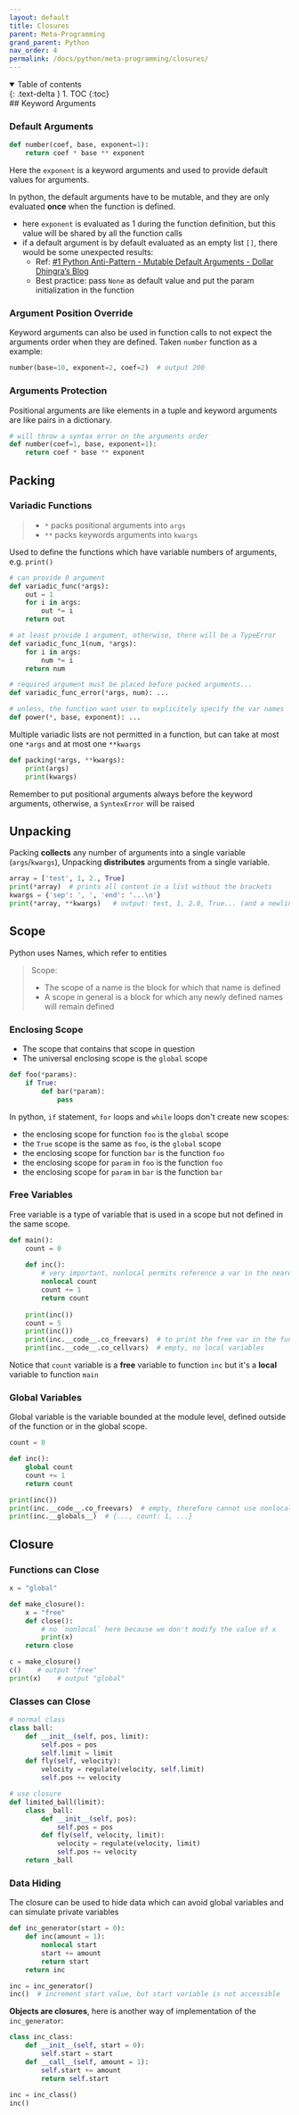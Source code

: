 ```yaml
---
layout: default
title: Closures
parent: Meta-Programming
grand_parent: Python
nav_order: 4
permalink: /docs/python/meta-programming/closures/
---
```


<details open markdown="block">
  <summary>
    Table of contents
  </summary>
  {: .text-delta }
1. TOC
{:toc}
</details>
## Keyword Arguments

### Default Arguments

```python
def number(coef, base, exponent=1):
    return coef * base ** exponent
```

Here the `exponent` is a keyword arguments and used to provide default values for arguments.

In python, the default arguments have to be mutable, and they are only evaluated **once** when the function is defined.

- here `exponent` is evaluated as 1 during the function definition, but this value will be shared by all the function calls
- if a default argument is by default evaluated as an empty list `[]`, there would be some unexpected results:
  - Ref: [#1 Python Anti-Pattern - Mutable Default Arguments - Dollar Dhingra’s Blog](https://dollardhingra.com/blog/python-mutable-default-arguments/)
  - Best practice: pass `None` as default value and put the param initialization in the function

### Argument Position Override

Keyword arguments can also be used in function calls to not expect the arguments order when they are defined. Taken `number` function as a example:

```python
number(base=10, exponent=2, coef=2)  # output 200
```

### Arguments Protection

Positional arguments are like elements in a tuple and keyword arguments are like pairs in a dictionary.

```python
# will throw a syntax error on the arguments order
def number(coef=1, base, exponent=1):
    return coef * base ** exponent
```

## Packing

### Variadic Functions

> - `*` packs positional arguments into `args`
> - `**` packs keywords arguments into `kwargs`

Used to define the functions which have variable numbers of arguments, e.g. `print()`

```python
# can provide 0 argument
def variadic_func(*args):
    out = 1
    for i in args:
        out *= i
    return out

# at least provide 1 argument, otherwise, there will be a TypeError
def variadic_func_1(num, *args):
    for i in args:
        num *= i
    return num

# required argument must be placed before packed arguments...
def variadic_func_error(*args, num): ...

# unless, the function want user to explicitely specify the var names
def power(*, base, exponent): ...
```

Multiple variadic lists are not permitted in a function, but can take at most one `*args` and at most one `**kwargs`

```python
def packing(*args, **kwargs):
    print(args)
    print(kwargs)
```

Remember to put positional arguments always before the keyword arguments, otherwise, a `SyntexError` will be raised

## Unpacking

Packing **collects** any number of arguments into a single variable (`args`/`kwargs`), Unpacking **distributes** arguments from a single variable.

```python
array = ['test', 1, 2., True]
print(*array)  # prints all content in a list without the brackets
kwargs = {'sep': ', ', 'end': '...\n'}
print(*array, **kwargs)   # output: test, 1, 2.0, True... (and a newline)
```

## Scope

Python uses Names, which refer to entities

> Scope:
>
> - The scope of a name is the block for which that name is defined
> - A scope in general is a block for which any newly defined names will remain defined

### Enclosing Scope

- The scope that contains that scope in question
- The universal enclosing scope is the `global` scope

```python
def foo(*params):
    if True:
        def bar(*param):
            pass
```

In python, `if` statement, `for` loops and `while` loops don't create new scopes:

- the enclosing scope for function `foo` is the `global` scope
- the `True` scope is the same as `foo`, is the `global` scope
- the enclosing scope for function `bar` is the function `foo`
- the enclosing scope for `param` in `foo` is the function `foo`
- the enclosing scope for `param` in `bar` is the function `bar`

### Free Variables

Free variable is a type of variable that is used in a scope but not defined in the same scope.

```python
def main():
    count = 0
    
    def inc():
        # very important, nonlocal permits reference a var in the nearest scope
        nonlocal count	
        count += 1
        return count
    
    print(inc())
    count = 5
    print(inc())
    print(inc.__code__.co_freevars)  # to print the free var in the function
    print(inc.__code__.co_cellvars)  # empty, no local variables
```

Notice that `count` variable is a **free** variable to function `inc` but it's a **local** variable to function `main`

### Global Variables

Global variable is the variable bounded at the module level, defined outside of the function or in the global scope.

```python
count = 0

def inc():
    global count
    count += 1
    return count

print(inc())
print(inc.__code__.co_freevars)  # empty, therefore cannot use nonlocal
print(inc.__globals__)  # {..., count: 1, ...}
```

## Closure

### Functions can Close

```python
x = "global"

def make_closure():
    x = "free"
    def close():
        # no `nonlocal` here because we don't modify the value of x
        print(x)
    return close

c = make_closure()
c()    # output "free"
print(x)    # output "global"
```

### Classes can Close

```python
# normal class
class ball:
    def __init__(self, pos, limit):
        self.pos = pos
        self.limit = limit
    def fly(self, velocity):
        velocity = regulate(velocity, self.limit)
        self.pos += velocity

# use closure
def limited_ball(limit):
    class _ball:
        def __init__(self, pos):
            self.pos = pos
        def fly(self, velocity, limit):
            velocity = regulate(velocity, limit)
            self.pos += velocity
    return _ball
```

### Data Hiding

The closure can be used to hide data which can avoid global variables and can simulate private variables

```python
def inc_generator(start = 0):
    def inc(amount = 1):
        nonlocal start
        start += amount
        return start
   	return inc

inc = inc_generator()
inc()  # increment start value, but start variable is not accessible
```

**Objects are closures**, here is another way of implementation of the `inc_generator`:

```python
class inc_class:
    def __init__(self, start = 0):
        self.start = start
    def __call__(self, amount = 1):
        self.start += amount
        return self.start
    
inc = inc_class()
inc()
```

